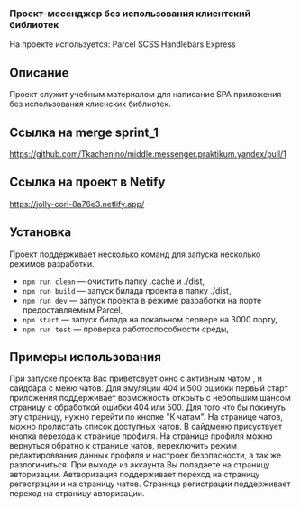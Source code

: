 ### Проект-месенджер без использования клиентский библиотек

На проекте используется:
Parcel
SCSS
Handlebars
Express

## Описание

Проект служит учебным материалом для написание SPA приложения без использования клиенских библиотек.

## Ссылка на merge sprint_1

https://github.com/Tkachenino/middle.messenger.praktikum.yandex/pull/1

## Ссылка на проект в Netify

https://jolly-cori-8a76e3.netlify.app/

## Установка

Проект поддерживает несколько команд для запуска несколько режимов разработки.

- `npm run clean` — очистить папку .cache и ./dist,
- `npm run build` — запуск билада проекта в папку ./dist,
- `npm run dev` — запуск проекта в режиме разработки на порте предоставляемым Parcel,
- `npm start` — запуск билада на локальном сервере на 3000 порту,
- `npm run test` — проверка работоспособности среды,

## **Примеры использования**

При запуске проекта Вас приветсвует окно с активным чатом , и сайдбара с меню чатов.
Для эмуляции 404 и 500 ошибки первый старт приложения поддерживает возможность открыть с небольшим шансом страницу с обработкой ошибки 404 или 500. Для того что бы покинуть эту страницу, нужно перейти по кнопке "К чатам".
На странице чатов, можно пролистать список доступных чатов. В сайдменю присуствует кнопка перехода к странице профиля.
На странице профиля можно вернуться обратно к странице чатов, переключить режим редактироввания данных профиля и настроек безопасности, а так же разлогиниться.
При выходе из аккаунта Вы попадаете на страницу авторизации.
Автворизация поддерживает переход на страницу регестрации и на страницу чатов.
Страница регистрации поддерживает переход на страницу авторизации.
